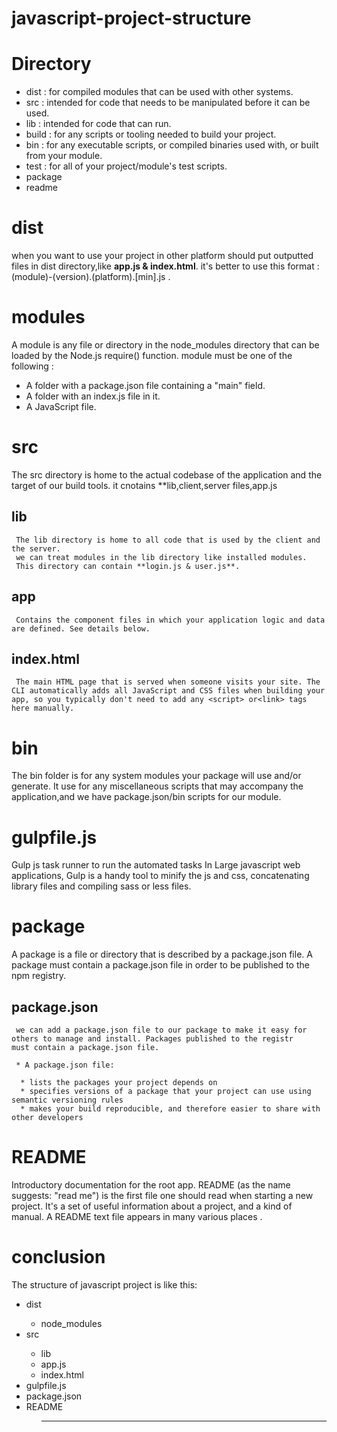 # javascript-project-structure

# Directory
  <ul>
    <li>dist : for compiled modules that can be used with other systems.</li>
    <li>src : intended for code that needs to be manipulated before it can be used.</li>
    <li>lib : intended for code that can run. </li>
    <li>build : for any scripts or tooling needed to build your project.</li>
    <li>bin : for any executable scripts, or compiled binaries used with, or built from your module.</li>
    <li>test : for all of your project/module's test scripts.</li>
    <li>package</li>
    <li>readme</li>
  </ul>
  
 # dist
  when you want to use your project in other platform should put outputted files in dist directory,like **app.js & index.html**.
  it's better to use this format : (module)-(version).(platform).[min].js .
  
 # modules
 A module is any file or directory in the node_modules directory that can be loaded by the Node.js require() function.
  module must be one of the following :
   * A folder with a package.json file containing a "main" field.
   * A folder with an index.js file in it.
   * A JavaScript file.
  
 # src
  The src directory is home to the actual codebase of the application and the target of our build tools.
  it cnotains **lib,client,server files,app.js
  
  
  ## lib
     The lib directory is home to all code that is used by the client and the server.
     we can treat modules in the lib directory like installed modules.
     This directory can contain **login.js & user.js**.
     
      
   ## app
     Contains the component files in which your application logic and data are defined. See details below.
  
  ## index.html
     The main HTML page that is served when someone visits your site. The CLI automatically adds all JavaScript and CSS files when building your app, so you typically don't need to add any <script> or<link> tags here manually.
     
  # bin
  The bin folder is for any system modules your package will use and/or generate.
  It use for any miscellaneous scripts that may accompany the application,and we have package.json/bin scripts for our module.
  
  # gulpfile.js
  Gulp js task runner to run the automated tasks
  In Large javascript web applications, Gulp is a handy tool to minify the js and css, concatenating library files and compiling sass or less files.
  
  # package
  A package is a file or directory that is described by a package.json file. A package must contain a package.json file in order to be        published to the npm registry.
  
  ## package.json
     we can add a package.json file to our package to make it easy for others to manage and install. Packages published to the registr      must contain a package.json file.

     * A package.json file:

      * lists the packages your project depends on
      * specifies versions of a package that your project can use using semantic versioning rules
      * makes your build reproducible, and therefore easier to share with other developers
    
 # README
 Introductory documentation for the root app.
 README (as the name suggests: "read me") is the first file one should read when starting a new project. It's a set of useful information about a project, and a kind of manual. A README text file appears in many various places .
 
 # conclusion
The structure of javascript project is like this:
<ul>
  <li> dist</li>
  <ul><li> node_modules</li></ul>
<li> src</li>
<ul>
<li>lib</li>
  <li >app.js</li>
  <li> index.html</li>
  </ul>
  <li> gulpfile.js</li>
  <li> package.json</li>
  <li>README</li>
 <ul>
  <hr>
